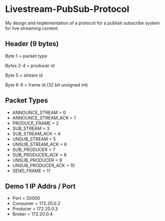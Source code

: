 # Livestream-PubSub-Protocol
My design and implementation of a protocol for a publish subscribe system 
for live streaming content.

## Header (9 bytes)

Byte 1 = packet type

Bytes 2-4 = producer id

Byte 5 = stream id

Byte 6-9 = frame id (32 bit unsigned int)

## Packet Types

- ANNOUNCE_STREAM     = 0
- ANNOUNCE_STREAM_ACK = 1
- PRODUCE_FRAME       = 2
- SUB_STREAM          = 3 
- SUB_STREAM_ACK      = 4
- UNSUB_STREAM        = 5
- UNSUB_STREAM_ACK    = 6
- SUB_PRODUCER        = 7
- SUB_PRODUCER_ACK    = 8
- UNSUB_PRODUCER      = 9
- UNSUB_PRODUCER_ACK  = 10
- SEND_FRAME          = 11

## Demo 1 IP Addrs / Port

- Port = 50000
- Consumer = 172.20.0.2
- Producer = 172.20.0.3
- Broker = 172.20.0.4


